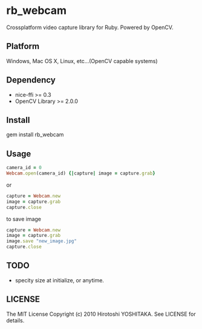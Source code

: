 # rb_webcam
Crossplatform video capture library for Ruby. Powered by OpenCV.

## Platform
Windows, Mac OS X, Linux, etc...(OpenCV capable systems)

## Dependency
* nice-ffi >= 0.3
* OpenCV Library >= 2.0.0

## Install
gem install rb_webcam

## Usage
```ruby
camera_id = 0
Webcam.open(camera_id) {|capture| image = capture.grab}
```

or

```ruby
capture = Webcam.new
image = capture.grab
capture.close
```

to save image

```ruby
capture = Webcam.new
image = capture.grab
image.save "new_image.jpg"
capture.close
```

## TODO
* specity size at initialize, or anytime.

## LICENSE
The MIT License
Copyright (c) 2010 Hirotoshi YOSHITAKA. See LICENSE for details.
